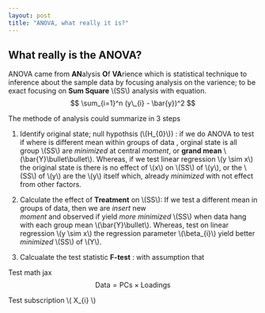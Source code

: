 ```yaml
---
layout: post
title: "ANOVA, what really it is?"
---
```


## What really is the ANOVA?

ANOVA came from **AN**alysis **O**f **VA**rience which is statistical technique to inference about the sample data by focusing analysis on the varience; to be exact focusing on **Sum Square** \\(SS\\) analysis with equation.
$$ \sum_{i=1}^n (y\_{i} - \bar{y})^2 $$

The methode of analysis could summarize in 3 steps
1. Identify original state; null hypothsis (\\(H\_{0}\\)) : if we do ANOVA to test if where is different mean within groups of data , orginal state is all group \\(SS\\) are _minimized_ at central _moment_, or **grand mean** \\(\bar{Y}\bullet\bullet\\). Whereas, if we test linear regression \\(y \sim x\\) the original state is there is no effect of \\(x\\) on \\(SS\\) of \\(y\\), or the \\(SS\\) of \\(y\\) are the \\(y\\) itself which, already _minimized_ with not effect from other factors.

2. Calculate the effect of **Treatment** on \\(SS\\): If we test a different mean in groups of data, then we are _insert_ new   
_moment_ and observed if yield _more minimized_ \\(SS\\) when data hang with each group mean \\(\bar{Y}\bullet\\). Whereas, test on linear regression \\(y \sim x\\) the regression parameter \\(\beta\_{i}\\) yield better _minimized_ \\(SS\\) of \\(Y\\). 

3. Calcualate the test statistic **F-test** : with assumption that 

Test math jax
$$ \mathsf{Data = PCs} \times \mathsf{Loadings} $$

Test subscription \\( X\_{i} \\)
